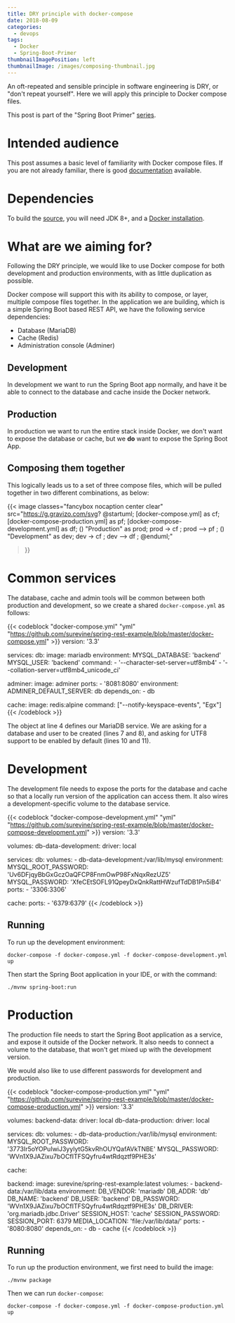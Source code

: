 ```yaml
---
title: DRY principle with docker-compose
date: 2018-08-09
categories:
  - devops
tags:
  - Docker
  - Spring-Boot-Primer
thumbnailImagePosition: left
thumbnailImage: /images/composing-thumbnail.jpg
---
```


An oft-repeated and sensible principle in software engineering is DRY, or
"don't repeat yourself". Here we will apply this principle to Docker compose
files.

<!--more-->

This post is part of the "Spring Boot Primer" [series](/tags/spring-boot-primer).

# Intended audience

This post assumes a basic level of familiarity with Docker compose files.
If you are not already familiar, there is good [documentation](https://docs.docker.com/compose/gettingstarted/)
available.

# Dependencies
To build the [source](https://github.com/surevine/spring-rest-example), you will
need JDK 8+, and a [Docker installation](https://docs.docker.com/install/).

# What are we aiming for?

Following the DRY principle, we would like to use Docker compose for both
development and production environments, with as little duplication as possible.

Docker compose will support this with its ability to compose, or layer, multiple
compose files together. In the application we are building, which is a simple
Spring Boot based REST API, we have the following service dependencies:

- Database (MariaDB)
- Cache (Redis)
- Administration console (Adminer)

## Development

In development we want to run the Spring Boot app normally, and have it be able to
connect to the database and cache inside the Docker network.

## Production

In production we want to run the entire stack inside Docker, we don't want to expose
the database or cache, but we **do** want to expose the Spring Boot App.

## Composing them together

This logically leads us to a set of three compose files, which will be pulled
together in two different combinations, as below:

{{< image
classes="fancybox nocaption center clear"
src="https://g.gravizo.com/svg? @startuml; [docker-compose.yml] as cf; [docker-compose-production.yml] as pf; [docker-compose-development.yml] as df; () \"Production\" as prod; prod -> cf ; prod --> pf ; () \"Development\" as dev; dev -> cf ; dev --> df ; @enduml;"
>}}

# Common services

The database, cache and admin tools will be common between both production and
development, so we create a shared `docker-compose.yml` as follows:

{{< codeblock "docker-compose.yml" "yml" "https://github.com/surevine/spring-rest-example/blob/master/docker-compose.yml" >}}
version: '3.3'

services:
  db:
    image: mariadb
    environment:
      MYSQL_DATABASE: 'backend'
      MYSQL_USER: 'backend'
    command:
      - '--character-set-server=utf8mb4'
      - '--collation-server=utf8mb4_unicode_ci'

  adminer:
    image: adminer
    ports:
      - '8081:8080'
    environment:
      ADMINER_DEFAULT_SERVER: db
    depends_on:
      - db

  cache:
    image: redis:alpine
    command: ["--notify-keyspace-events", "Egx"]
{{< /codeblock >}}

The object at line 4 defines our MariaDB service. We are asking for a database
and user to be created (lines 7 and 8), and asking for UTF8
support to be enabled by default (lines 10 and 11).

# Development

The development file needs to expose the ports for the database and cache so
that a locally run version of the application can access them. It also wires
a development-specific volume to the database service.

{{< codeblock "docker-compose-development.yml" "yml" "https://github.com/surevine/spring-rest-example/blob/master/docker-compose-development.yml" >}}
version: '3.3'

volumes:
  db-data-development:
    driver: local

services:
  db:
    volumes:
      - db-data-development:/var/lib/mysql
    environment:
      MYSQL_ROOT_PASSWORD: 'Uv6DFjqyBbGxGczOaQFCP8FnmOwP98FxNqxRezUZ5'
      MYSQL_PASSWORD: 'XfeCEtSOFL91QpeyDxQnkRattHWzufTdDB1Pn5iB4'
    ports:
      - '3306:3306'

  cache:
    ports:
      - '6379:6379'
{{< /codeblock >}}

## Running

To run up the development environment:

```
docker-compose -f docker-compose.yml -f docker-compose-development.yml up
```

Then start the Spring Boot application in your IDE, or with the command:
```
./mvnw spring-boot:run
```

# Production

The production file needs to start the Spring Boot application as a service,
and expose it outside of the Docker network. It also needs to connect a
volume to the database, that won't get mixed up with the development version.

We would also like to use different passwords for development and production.

{{< codeblock "docker-compose-production.yml" "yml" "https://github.com/surevine/spring-rest-example/blob/master/docker-compose-production.yml" >}}
version: '3.3'

volumes:
  backend-data:
    driver: local
  db-data-production:
    driver: local

services:
  db:
    volumes:
      - db-data-production:/var/lib/mysql
    environment:
      MYSQL_ROOT_PASSWORD: '3773Ir5oYOPuIwiJ3yylytG5kvRhOUYQafAVkTNBE'
      MYSQL_PASSWORD: 'WVn1X9JAZixu7bOCfITFSQyfru4wtRdqztf9PHE3s'

  cache:

  backend:
    image: surevine/spring-rest-example:latest
    volumes:
      - backend-data:/var/lib/data
    environment:
      DB_VENDOR: 'mariadb'
      DB_ADDR: 'db'
      DB_NAME: 'backend'
      DB_USER: 'backend'
      DB_PASSWORD: 'WVn1X9JAZixu7bOCfITFSQyfru4wtRdqztf9PHE3s'
      DB_DRIVER: 'org.mariadb.jdbc.Driver'
      SESSION_HOST: 'cache'
      SESSION_PASSWORD:
      SESSION_PORT: 6379
      MEDIA_LOCATION: 'file:/var/lib/data/'
    ports:
      - '8080:8080'
    depends_on:
      - db
      - cache
{{< /codeblock >}}

## Running

To run up the production environment, we first need to build the image:

```
./mvnw package
```

Then we can run `docker-compose`:

```
docker-compose -f docker-compose.yml -f docker-compose-production.yml up
```
